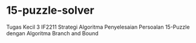 # 15-puzzle-solver
Tugas Kecil 3 IF2211 Strategi Algoritma Penyelesaian Persoalan 15-Puzzle dengan Algoritma Branch and Bound
